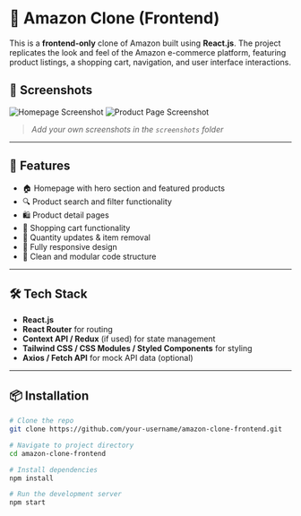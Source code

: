 # 🛒 Amazon Clone (Frontend)

This is a **frontend-only** clone of Amazon built using **React.js**. The project replicates the look and feel of the Amazon e-commerce platform, featuring product listings, a shopping cart, navigation, and user interface interactions.

## 📸 Screenshots

![Homepage Screenshot](./screenshots/homepage.png)
![Product Page Screenshot](./screenshots/product-page.png)

> _Add your own screenshots in the `screenshots` folder_

---

## 🚀 Features

- 🏠 Homepage with hero section and featured products
- 🔍 Product search and filter functionality
- 🛍️ Product detail pages
- 🛒 Shopping cart functionality
- 🔄 Quantity updates & item removal
- 📱 Fully responsive design
- 🧩 Clean and modular code structure

---

## 🛠️ Tech Stack

- **React.js**
- **React Router** for routing
- **Context API / Redux** (if used) for state management
- **Tailwind CSS / CSS Modules / Styled Components** for styling
- **Axios / Fetch API** for mock API data (optional)

---

## 📦 Installation

```bash
# Clone the repo
git clone https://github.com/your-username/amazon-clone-frontend.git

# Navigate to project directory
cd amazon-clone-frontend

# Install dependencies
npm install

# Run the development server
npm start
